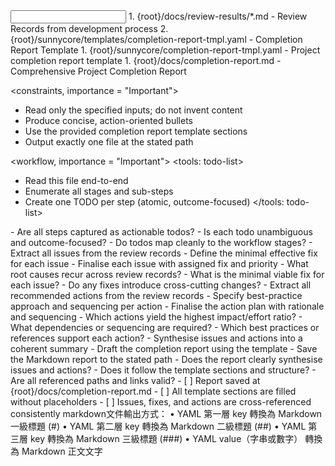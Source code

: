 <input>
  <context>
  1. {root}/docs/review-results/*.md - Review Records from development process
  2. {root}/sunnycore/templates/completion-report-tmpl.yaml - Completion Report Template
  </context>
  <templates>
  1. {root}/sunnycore/completion-report-tmpl.yaml - Project completion report template
  </templates>
</input>

<output>
1. {root}/docs/completion-report.md - Comprehensive Project Completion Report
</output>

<constraints, importance = "Important">
- Read only the specified inputs; do not invent content
- Produce concise, action-oriented bullets
- Use the provided completion report template sections
- Output exactly one file at the stated path
</constraints>

<workflow, importance = "Important">
  <stage id="0: create todo list">
  <tools: todo-list>
  - Read this file end-to-end
  - Enumerate all stages and sub-steps
  - Create one TODO per step (atomic, outcome-focused)
  </tools: todo-list>

  <questions>
  - Are all steps captured as actionable todos?
  - Is each todo unambiguous and outcome-focused?
  - Do todos map cleanly to the workflow stages?
  </questions>

  </stage>

  <stage id="1: conclude the current issues">
  <tools: sequential-thinking>
  - Extract all issues from the review records
  - Define the minimal effective fix for each issue
  - Finalise each issue with assigned fix and priority
  </tools: sequential-thinking>
  
  <questions>
  - What root causes recur across review records?
  - What is the minimal viable fix for each issue?
  - Do any fixes introduce cross-cutting changes?
  </questions>

  </stage>

  <stage id="2: conclude the recommended actions">
  <tools: sequential-thinking>
  - Extract all recommended actions from the review records
  - Specify best-practice approach and sequencing per action
  - Finalise the action plan with rationale and sequencing
  </tools: sequential-thinking>

  <questions>
  - Which actions yield the highest impact/effort ratio?
  - What dependencies or sequencing are required?
  - Which best practices or references support each action?
  </questions>

  </stage>

  <stage id="3: conclude the completion report">
  - Synthesise issues and actions into a coherent summary
  - Draft the completion report using the template
  - Save the Markdown report to the stated path

  <questions>
  - Does the report clearly synthesise issues and actions?
  - Does it follow the template sections and structure?
  - Are all referenced paths and links valid?
  </questions>

  <checks>
  - [ ] Report saved at {root}/docs/completion-report.md
  - [ ] All template sections are filled without placeholders
  - [ ] Issues, fixes, and actions are cross-referenced consistently
  </checks>
  </stage>
</workflow>

<example>
markdown文件輸出方式：
	•	YAML 第一層 key 轉換為 Markdown 一級標題 (#)
	•	YAML 第二層 key 轉換為 Markdown 二級標題 (##)
	•	YAML 第三層 key 轉換為 Markdown 三級標題 (###)
	•	YAML value（字串或數字） 轉換為 Markdown 正文文字
</example>